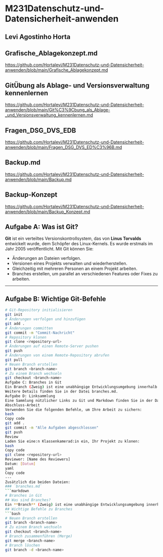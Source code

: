 # M231Datenschutz-und-Datensicherheit-anwenden

## Levi Agostinho Horta

## Grafische_Ablagekonzept.md

https://github.com/Hortalevi/M231Datenschutz-und-Datensicherheit-anwenden/blob/main/Grafische_Ablagekonzept.md

## GitÜbung als Ablage- und Versionsverwaltung kennenlernen

https://github.com/Hortalevi/M231Datenschutz-und-Datensicherheit-anwenden/blob/main/Git%C3%9Cbung_als_Ablage-_und_Versionsverwaltung_kennenlernen.md

## Fragen_DSG_DVS_EDB

https://github.com/Hortalevi/M231Datenschutz-und-Datensicherheit-anwenden/blob/main/Fragen_DSG_DVS_ED%C3%96B.md

## Backup.md

https://github.com/Hortalevi/M231Datenschutz-und-Datensicherheit-anwenden/blob/main/Backup.md

## Backup-Konzept

https://github.com/Hortalevi/M231Datenschutz-und-Datensicherheit-anwenden/blob/main/Backup_Konzept.md

## Aufgabe A: Was ist Git?

**Git** ist ein verteiltes Versionskontrollsystem, das von **Linus Torvalds** entwickelt wurde, dem Schöpfer des Linux-Kernels. Es wurde erstmals im Jahr 2005 veröffentlicht.
Mit Git können Sie:

- Änderungen an Dateien verfolgen.
- Versionen eines Projekts verwalten und wiederherstellen.
- Gleichzeitig mit mehreren Personen an einem Projekt arbeiten.
- Branches erstellen, um parallel an verschiedenen Features oder Fixes zu arbeiten.

---

## Aufgabe B: Wichtige Git-Befehle

````bash
# Git-Repository initialisieren
git init
# Änderungen verfolgen und hinzufügen
git add .
# Änderungen committen
git commit -m "Commit-Nachricht"
# Repository klonen
git clone <repository-url>
# Änderungen auf einen Remote-Server pushen
git push
# Änderungen von einem Remote-Repository abrufen
git pull
# Neuen Branch erstellen
git branch <branch-name>
# Zu einem Branch wechseln
git checkout <branch-name>
Aufgabe C: Branches in Git
Ein Branch (Zweig) ist eine unabhängige Entwicklungsumgebung innerhalb eines Git-Repositories. Branches ermöglichen es Entwicklern, an neuen Features, Bugfixes oder Experimenten zu arbeiten, ohne den Hauptcode (z. B. main) zu beeinflussen.
Weitere Details finden Sie in der Datei branches.md.
Aufgabe D: Linksammlung
Eine Sammlung nützlicher Links zu Git und Markdown finden Sie in der Datei links.md.
Abschluss-Arbeit
Verwenden Sie die folgenden Befehle, um Ihre Arbeit zu sichern:
bash
Copy code
git add .
git commit -m "Alle Aufgaben abgeschlossen"
git push
Review
Laden Sie eine:n Klassenkamerad:in ein, Ihr Projekt zu klonen:
bash
Copy code
git clone <repository-url>
Reviewer: [Name des Reviewers]
Datum: [Datum]
yaml
Copy code
---
Zusätzlich die beiden Dateien:
### `branches.md`
```markdown
# Branches in Git
## Was sind Branches?
Ein **Branch** (Zweig) ist eine unabhängige Entwicklungsumgebung innerhalb eines Git-Repositories. Branches ermöglichen es Entwicklern, an neuen Features, Bugfixes oder Experimenten zu arbeiten, ohne den Hauptcode (z. B. `main`) zu beeinflussen.
## Wichtige Befehle zu Branches
```bash
# Neuen Branch erstellen
git branch <branch-name>
# Zu einem Branch wechseln
git checkout <branch-name>
# Branch zusammenführen (Merge)
git merge <branch-name>
# Branch löschen
git branch -d <branch-name>
````
